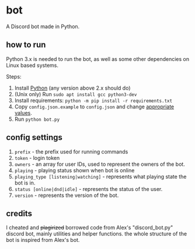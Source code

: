 # bot

A Discord bot made in Python.

## how to run

Python 3.x is needed to run the bot, as well as some other dependencies on
Linux based systems.

Steps:

1. Install [Python][python] (any version above 2.x should do)
2. (Unix only) Run `sudo apt install gcc python3-dev`
3. Install requirements: `python -m pip install -r requirements.txt`
4. Copy `config.json.example` to `config.json` and change [appropriate values][values].
5. Run `python bot.py`

## config settings

1. `prefix` - the prefix used for running commands
2. `token` - login token
3. `owners` - an array for user IDs, used to represent the owners of the bot.
4. `playing` - playing status shown when bot is online
5. `playing_type [listening|watching]` - represents what playing state the bot
   is in.
6. `status [online|dnd|idle]` - represents the status of the user.
7. `version` - represents the version of the bot.

## credits

I cheated and ~~plagirized~~ borrowed code from Alex's "discord_bot.py" discord
bot, mainly utilities and helper functions. the whole structure of the bot is
inspired from Alex's bot.

[python]: https://www.python.org/

[values]: #config-settings
